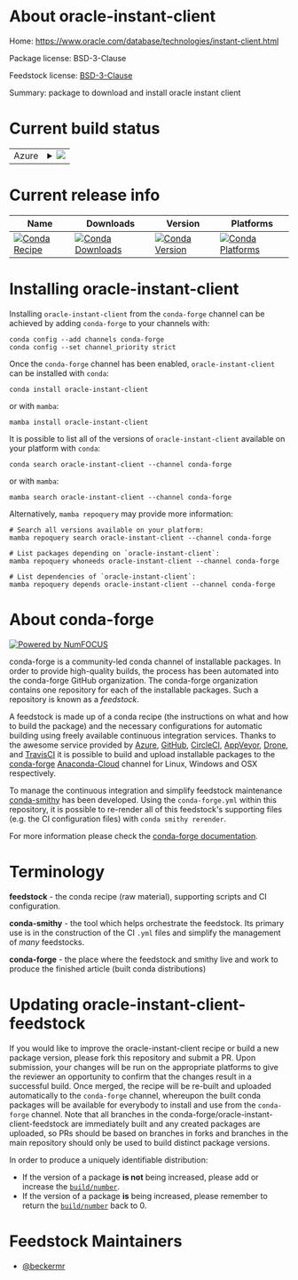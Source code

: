 About oracle-instant-client
===========================

Home: https://www.oracle.com/database/technologies/instant-client.html

Package license: BSD-3-Clause

Feedstock license: [BSD-3-Clause](https://github.com/conda-forge/oracle-instant-client-feedstock/blob/main/LICENSE.txt)

Summary: package to download and install oracle instant client

Current build status
====================


<table>
    
  <tr>
    <td>Azure</td>
    <td>
      <details>
        <summary>
          <a href="https://dev.azure.com/conda-forge/feedstock-builds/_build/latest?definitionId=13431&branchName=main">
            <img src="https://dev.azure.com/conda-forge/feedstock-builds/_apis/build/status/oracle-instant-client-feedstock?branchName=main">
          </a>
        </summary>
        <table>
          <thead><tr><th>Variant</th><th>Status</th></tr></thead>
          <tbody><tr>
              <td>linux_64</td>
              <td>
                <a href="https://dev.azure.com/conda-forge/feedstock-builds/_build/latest?definitionId=13431&branchName=main">
                  <img src="https://dev.azure.com/conda-forge/feedstock-builds/_apis/build/status/oracle-instant-client-feedstock?branchName=main&jobName=linux&configuration=linux_64_" alt="variant">
                </a>
              </td>
            </tr>
          </tbody>
        </table>
      </details>
    </td>
  </tr>
</table>

Current release info
====================

| Name | Downloads | Version | Platforms |
| --- | --- | --- | --- |
| [![Conda Recipe](https://img.shields.io/badge/recipe-oracle--instant--client-green.svg)](https://anaconda.org/conda-forge/oracle-instant-client) | [![Conda Downloads](https://img.shields.io/conda/dn/conda-forge/oracle-instant-client.svg)](https://anaconda.org/conda-forge/oracle-instant-client) | [![Conda Version](https://img.shields.io/conda/vn/conda-forge/oracle-instant-client.svg)](https://anaconda.org/conda-forge/oracle-instant-client) | [![Conda Platforms](https://img.shields.io/conda/pn/conda-forge/oracle-instant-client.svg)](https://anaconda.org/conda-forge/oracle-instant-client) |

Installing oracle-instant-client
================================

Installing `oracle-instant-client` from the `conda-forge` channel can be achieved by adding `conda-forge` to your channels with:

```
conda config --add channels conda-forge
conda config --set channel_priority strict
```

Once the `conda-forge` channel has been enabled, `oracle-instant-client` can be installed with `conda`:

```
conda install oracle-instant-client
```

or with `mamba`:

```
mamba install oracle-instant-client
```

It is possible to list all of the versions of `oracle-instant-client` available on your platform with `conda`:

```
conda search oracle-instant-client --channel conda-forge
```

or with `mamba`:

```
mamba search oracle-instant-client --channel conda-forge
```

Alternatively, `mamba repoquery` may provide more information:

```
# Search all versions available on your platform:
mamba repoquery search oracle-instant-client --channel conda-forge

# List packages depending on `oracle-instant-client`:
mamba repoquery whoneeds oracle-instant-client --channel conda-forge

# List dependencies of `oracle-instant-client`:
mamba repoquery depends oracle-instant-client --channel conda-forge
```


About conda-forge
=================

[![Powered by
NumFOCUS](https://img.shields.io/badge/powered%20by-NumFOCUS-orange.svg?style=flat&colorA=E1523D&colorB=007D8A)](https://numfocus.org)

conda-forge is a community-led conda channel of installable packages.
In order to provide high-quality builds, the process has been automated into the
conda-forge GitHub organization. The conda-forge organization contains one repository
for each of the installable packages. Such a repository is known as a *feedstock*.

A feedstock is made up of a conda recipe (the instructions on what and how to build
the package) and the necessary configurations for automatic building using freely
available continuous integration services. Thanks to the awesome service provided by
[Azure](https://azure.microsoft.com/en-us/services/devops/), [GitHub](https://github.com/),
[CircleCI](https://circleci.com/), [AppVeyor](https://www.appveyor.com/),
[Drone](https://cloud.drone.io/welcome), and [TravisCI](https://travis-ci.com/)
it is possible to build and upload installable packages to the
[conda-forge](https://anaconda.org/conda-forge) [Anaconda-Cloud](https://anaconda.org/)
channel for Linux, Windows and OSX respectively.

To manage the continuous integration and simplify feedstock maintenance
[conda-smithy](https://github.com/conda-forge/conda-smithy) has been developed.
Using the ``conda-forge.yml`` within this repository, it is possible to re-render all of
this feedstock's supporting files (e.g. the CI configuration files) with ``conda smithy rerender``.

For more information please check the [conda-forge documentation](https://conda-forge.org/docs/).

Terminology
===========

**feedstock** - the conda recipe (raw material), supporting scripts and CI configuration.

**conda-smithy** - the tool which helps orchestrate the feedstock.
                   Its primary use is in the construction of the CI ``.yml`` files
                   and simplify the management of *many* feedstocks.

**conda-forge** - the place where the feedstock and smithy live and work to
                  produce the finished article (built conda distributions)


Updating oracle-instant-client-feedstock
========================================

If you would like to improve the oracle-instant-client recipe or build a new
package version, please fork this repository and submit a PR. Upon submission,
your changes will be run on the appropriate platforms to give the reviewer an
opportunity to confirm that the changes result in a successful build. Once
merged, the recipe will be re-built and uploaded automatically to the
`conda-forge` channel, whereupon the built conda packages will be available for
everybody to install and use from the `conda-forge` channel.
Note that all branches in the conda-forge/oracle-instant-client-feedstock are
immediately built and any created packages are uploaded, so PRs should be based
on branches in forks and branches in the main repository should only be used to
build distinct package versions.

In order to produce a uniquely identifiable distribution:
 * If the version of a package **is not** being increased, please add or increase
   the [``build/number``](https://docs.conda.io/projects/conda-build/en/latest/resources/define-metadata.html#build-number-and-string).
 * If the version of a package **is** being increased, please remember to return
   the [``build/number``](https://docs.conda.io/projects/conda-build/en/latest/resources/define-metadata.html#build-number-and-string)
   back to 0.

Feedstock Maintainers
=====================

* [@beckermr](https://github.com/beckermr/)

